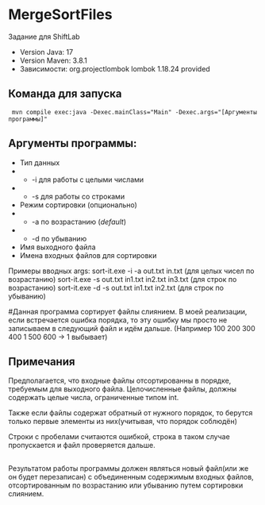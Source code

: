 # MergeSortFiles
Задание для ShiftLab

- Version Java: 17
- Version Maven: 3.8.1
- Зависимости:
    <dependency>
      <groupId>org.projectlombok</groupId>
      <artifactId>lombok</artifactId>
      <version>1.18.24</version>
      <scope>provided</scope>
    </dependency>

## Команда для запуска
```
 mvn compile exec:java -Dexec.mainClass="Main" -Dexec.args="[Аргументы программы]"
```
 
 ## Аргументы программы:

- Тип данных
- - -i для работы с целыми числами
- - -s для работы со строками
- Режим сортировки (опционально)
- - -a по возрастанию (*default*)
- - -d по убыванию
- Имя выходного файла
- Имена входных файлов для сортировки

Примеры вводных args: 
sort-it.exe -i -a out.txt in.txt (для целых чисел по возрастанию)
sort-it.exe -s out.txt in1.txt in2.txt in3.txt (для строк по возрастанию)
sort-it.exe -d -s out.txt in1.txt in2.txt (для строк по убыванию)

#Данная программа сортирует файлы слиянием.
В моей реализации, если встречается ошибка порядка, то эту ошибку мы просто не записываем в следующий файл и идём дальше.
(Например 100 200 300 400 1 500 600 -> 1 выбывает)

## Примечания

Предполагается, что входные файлы отсортированны в порядке,
требуемым для выходного файла.
Целочисленные файлы, должны содержать целые числа, ограниченные типом int.

Также если файлы содержат обратный от нужного порядок, то берутся только первые элементы из них(учитывая, что порядок соблюдён)

Строки с пробелами считаются ошибкой, строка в таком случае пропускается и файл проверяется дальше.
##
Результатом работы программы должен являться новый файл(или же он будет перезаписан) с объединенным содержимым
входных файлов, отсортированным по возрастанию или убыванию путем сортировки слиянием.

